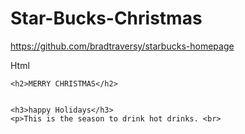 # Star-Bucks-Christmas




https://github.com/bradtraversy/starbucks-homepage

Html 


<!DOCTYPE html>
<html lang="en">
<head>
    <meta charset="UTF-8">
    <meta http-equiv="X-UA-Compatible" content="IE=edge">
    <meta name="viewport" content="width=, initial-scale=1.0">
    <title>Document</title>
</head>
<body>
    
    <h2>MERRY CHRISTMAS</h2>
    
    
    <h3>happy Holidays</h3>
    <p>This is the season to drink hot drinks. <br>
      
       


</body>
</html>
